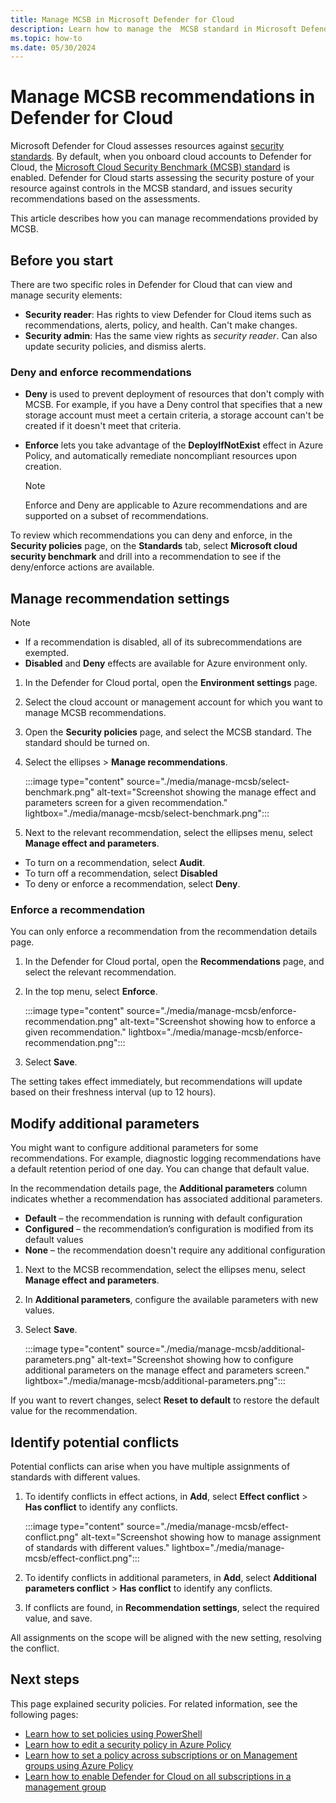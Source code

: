 ```yaml
---
title: Manage MCSB in Microsoft Defender for Cloud
description: Learn how to manage the  MCSB standard in Microsoft Defender for Cloud
ms.topic: how-to
ms.date: 05/30/2024
---
```


# Manage MCSB recommendations in Defender for Cloud

Microsoft Defender for Cloud assesses resources against [security standards](security-policy-concept.md). By default, when you onboard cloud accounts to Defender for Cloud, the [Microsoft Cloud Security Benchmark (MCSB) standard](concept-regulatory-compliance.md) is enabled. Defender for Cloud starts assessing the security posture of your resource against controls in the MCSB standard, and issues security recommendations based on the assessments.

This article describes how you can manage recommendations provided by MCSB.

## Before you start

 There are two specific roles in Defender for Cloud that can view and manage security elements:

- **Security reader**: Has rights to view Defender for Cloud items such as recommendations, alerts, policy, and health. Can't make changes.
- **Security admin**: Has the same view rights as *security reader*. Can also update security policies, and dismiss alerts.

### Deny and enforce recommendations

- **Deny** is used to prevent deployment of resources that don't comply with MCSB. For example, if you have a Deny control that specifies that a new storage account must meet a certain criteria, a storage account can't be created if it doesn't meet that criteria.

- **Enforce** lets you take advantage of the **DeployIfNotExist** effect in Azure Policy, and automatically remediate noncompliant resources upon creation.

    > [!NOTE]
    > Enforce and Deny are applicable to Azure recommendations and are supported on a subset of recommendations.

To review which recommendations you can deny and enforce, in the **Security policies** page, on the **Standards** tab, select **Microsoft cloud security benchmark** and drill into a recommendation to see if the deny/enforce actions are available.

## Manage recommendation settings

> [!NOTE]
> - If a recommendation is disabled, all of its subrecommendations are exempted.
> - **Disabled** and **Deny** effects are available for Azure environment only.

1. In the Defender for Cloud portal, open the **Environment settings** page.

1. Select the cloud account or management account for which you want to manage MCSB recommendations.

1. Open the **Security policies** page, and select the MCSB standard. The standard should be turned on.

1. Select the ellipses > **Manage recommendations**.

     :::image type="content" source="./media/manage-mcsb/select-benchmark.png" alt-text="Screenshot showing the manage effect and parameters screen for a given recommendation." lightbox="./media/manage-mcsb/select-benchmark.png":::

1. Next to the relevant recommendation, select the ellipses menu, select **Manage effect and parameters**.

- To turn on a recommendation, select **Audit**.
- To turn off a recommendation, select **Disabled**
- To deny or enforce a recommendation, select **Deny**.

### Enforce a recommendation

You can only enforce a recommendation from the recommendation details page.

1. In the Defender for Cloud portal, open the **Recommendations** page, and select the relevant recommendation.
1. In the top menu, select **Enforce**.

    :::image type="content" source="./media/manage-mcsb/enforce-recommendation.png" alt-text="Screenshot showing how to enforce a given recommendation." lightbox="./media/manage-mcsb/enforce-recommendation.png":::

1. Select **Save**.

The setting takes effect immediately, but recommendations will update based on their freshness interval (up to 12 hours).

## Modify additional parameters

You might want to configure additional parameters for some recommendations. For example, diagnostic logging recommendations have a default retention period of one day. You can change that default value.

In the recommendation details page, the **Additional parameters** column indicates whether a recommendation has associated additional parameters.

- **Default** – the recommendation is running with default configuration
- **Configured** – the recommendation’s configuration is modified from its default values
- **None** – the recommendation doesn't require any additional configuration

1. Next to the MCSB recommendation, select the ellipses menu, select **Manage effect and parameters**.

1. In **Additional parameters**, configure the available parameters with new values.

1. Select **Save**.

    :::image type="content" source="./media/manage-mcsb/additional-parameters.png" alt-text="Screenshot showing how to configure additional parameters on the manage effect and parameters screen." lightbox="./media/manage-mcsb/additional-parameters.png":::

If you want to revert changes, select **Reset to default** to restore the default value for the recommendation.

## Identify potential conflicts

Potential conflicts can arise when you have multiple assignments of standards with different values.

1. To identify conflicts in effect actions, in **Add**, select **Effect conflict** > **Has conflict** to identify any conflicts.

    :::image type="content" source="./media/manage-mcsb/effect-conflict.png" alt-text="Screenshot showing how to manage assignment of standards with different values." lightbox="./media/manage-mcsb/effect-conflict.png":::

1. To identify conflicts in additional parameters, in **Add**, select **Additional parameters conflict** > **Has conflict** to identify any conflicts.
1. If conflicts are found, in **Recommendation settings**, select the required value, and save.

All assignments on the scope will be aligned with the new setting, resolving the conflict.

## Next steps

This page explained security policies. For related information, see the following pages:

- [Learn how to set policies using PowerShell](../governance/policy/assign-policy-powershell.md)
- [Learn how to edit a security policy in Azure Policy](../governance/policy/tutorials/create-and-manage.md)
- [Learn how to set a policy across subscriptions or on Management groups using Azure Policy](../governance/policy/overview.md)
- [Learn how to enable Defender for Cloud on all subscriptions in a management group](onboard-management-group.md)